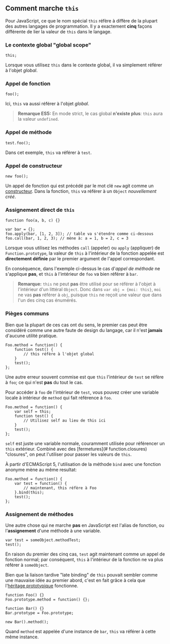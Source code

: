 ## Comment marche `this`

Pour JavaScript, ce que le nom spécial `this` réfère à diffère de la plupart des autres langages de programmation. Il y a exactement **cinq** façons différente de lier la valeur de `this` dans le langage.

### Le contexte global "global scope"

    this;

Lorsque vous utilisez `this` dans le contexte global, il va simplement référer à l'objet *global*.

### Appel de fonction

    foo();

Ici, `this` va aussi référer à l'objet *global*.

> **Remarque ES5:** En mode strict, le cas global **n'existe plus**: `this` aura la valeur `undefined`.

### Appel de méthode

    test.foo(); 

Dans cet exemple, `this` va référer à `test`.

### Appel de constructeur

    new foo(); 

Un appel de fonction qui est précédé par le mot clé `new` agit comme un [constructeur](#function.constructors). Dans la fonction, `this` va référer à un `Object` *nouvellement créé*.

### Assignement direct de `this`

    function foo(a, b, c) {}
    
    var bar = {};
    foo.apply(bar, [1, 2, 3]); // table va s'étendre comme ci-dessous
    foo.call(bar, 1, 2, 3); // mène à: a = 1, b = 2, c = 3

Lorsque vous utilisez les méthodes `call` (appeler) ou `apply` (appliquer) de `Function.prototype`, la valeur de `this` à l'intérieur de la fonction appelée est **directement définie** par le premier argument de l'appel correspondant.

En conséquence, dans l'exemple ci-dessus le cas d'*appel de méthode* ne s'applique **pas**, et `this` à l'intérieur de `foo` va bien référer à `bar`.

> **Remarque:** `this` ne peut **pas** être utilisé pour se référer à l'objet à l'intérieur d'un littéral `Object`.
> Donc dans `var obj = {moi: this}`, `moi` ne vas **pas** référer à `obj`, puisque `this` ne reçoit une valeur que dans l'un des cinq cas énumérés.

### Pièges communs

Bien que la plupart de ces cas ont du sens, le premier cas peut être considéré comme une autre faute de design du langage, car il n'est **jamais** d'aucune utilité pratique.

    Foo.method = function() {
        function test() {
            // this réfère à l'objet global
        }
        test();
    };

Une autre erreur souvent commise est que `this` l'intérieur de `test` se réfère à `foo`; ce qui n'est **pas** du tout le cas.

Pour accéder à `foo` de l'intérieur de `test`, vous pouvez créer une variable locale à intérieur de `method` qui fait référence à `foo`.

    Foo.method = function() {
        var self = this;
        function test() {
            // Utilisez self au lieu de this ici
        }
        test();
    };

`self` est juste une variable normale, couramment utilisée pour référencer un `this` extérieur. Combiné avec des [fermetures](# function.closures) "closures", on peut l'utiliser pour passer les valeurs de `this`.

À partir d'ECMAScript 5, l'utilisation de la méthode `bind` avec une fonction anonyme mène au même resultat:

    Foo.method = function() {
        var test = function() {
            // maintenant, this réfère à Foo
        }.bind(this);
        test();
    };

### Assignement de méthodes

Une autre chose qui ne marche **pas** en JavaScript est l'alias de fonction, ou l'**assignement** d'une méthode à une variable.

    var test = someObject.methodTest;
    test();

En raison du premier des cinq cas, `test` agit maintenant comme un appel de fonction normal; par conséquent, `this` à l'intérieur de la fonction ne va plus référer à `someObject`.

Bien que la liaison tardive "late binding" de `this` pouvait sembler comme une mauvaise idée au premier abord, c'est en fait grâce à cela que l'[héritage prototypique](#Object.prototype) fonctionne.

    function Foo() {}
    Foo.prototype.method = function() {};
    
    function Bar() {}
    Bar.prototype = Foo.prototype;
    
    new Bar().method();

Quand `method` est appelée d'une instance de `bar`, `this` va référer à cette même instance.

